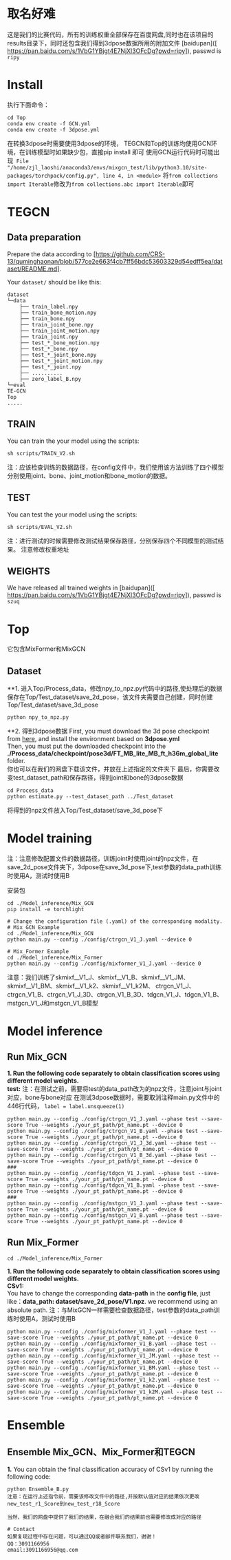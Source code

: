 # 取名好难
这是我们的比赛代码，所有的训练权重全部保存在百度网盘,同时也在该项目的results目录下，同时还包含我们得到3dpose数据所用的附加文件
[baidupan]([  https://pan.baidu.com/s/1VbG1YBjgt4E7NjXl3OFcDg?pwd=ripy]), passwd is `ripy`

# Install
执行下面命令：
```
cd Top
conda env create -f GCN.yml
conda env create -f 3dpose.yml
```
在转换3dpose时需要使用3dpose的环境，
TEGCN和Top的训练均使用GCN环境，在训练模型时如果缺少包，直接pip install 即可
使用GCN运行代码时可能出现` File "/home/zjl_laoshi/anaconda3/envs/mixgcn_test/lib/python3.10/site-packages/torchpack/config.py", line 4, in <module>`
将`from collections import Iterable`修改为`from collections.abc import Iterable`即可


# TEGCN

## Data preparation
Prepare the data according to [https://github.com/CRS-13/quminghaonan/blob/577ce2e663f4cb7ff56bdc53603329d54edff5ea/dataset/README.md].

Your `dataset/` should be like this:
```
dataset
└─data
    ├── train_label.npy
    ├── train_bone_motion.npy
    ├── train_bone.npy
    ├── train_joint_bone.npy
    ├── train_joint_motion.npy
    ├── train_joint.npy
    ├── test_*_bone_motion.npy
    ├── test_*_bone.npy
    ├── test_*_joint_bone.npy
    ├── test_*_joint_motion.npy
    ├── test_*_joint.npy
    ├── ..........
    ├── zero_label_B.npy
└─eval
TE-GCN
Top
.....

```

## TRAIN
You can train the your model using the scripts:
```
sh scripts/TRAIN_V2.sh
```
注：应该检查训练的数据路径，在config文件中，我们使用该方法训练了四个模型分别使用joint、bone、joint_motion和bone_motion的数据。

## TEST
You can test the your model using the scripts:
```
sh scripts/EVAL_V2.sh
```
注：进行测试的时候需要修改测试结果保存路径，分别保存四个不同模型的测试结果。
注意修改权重地址

## WEIGHTS
We have released all trained weights in [baidupan]([  https://pan.baidu.com/s/1VbG1YBjgt4E7NjXl3OFcDg?pwd=ripy]), passwd is `szuq`

# Top
它包含MixFormer和MixGCN

## Dataset
**1. 进入Top/Process_data，修改npy_to_npz.py代码中的路径,使处理后的数据保存在Top/Test_dataset/save_2d_pose，该文件夹需要自己创建，同时创建Top/Test_dataset/save_3d_pose
```
python npy_to_npz.py
```

**2. 得到3dpose数据
First, you must download the 3d pose checkpoint from [here](https://drive.google.com/file/d/1citX7YlwaM3VYBYOzidXSLHb4lJ6VlXL/view?usp=sharing), and install the environment based on **3dpose.yml** <br />
Then, you must put the downloaded checkpoint into the **./Process_data/checkpoint/pose3d/FT_MB_lite_MB_ft_h36m_global_lite** folder. <br />
你也可以在我们的网盘下载该文件，并放在上述指定的文件夹下
最后，你需要改变test_dataset_path和保存路径，得到joint和bone的3dpose数据
```
cd Process_data
python estimate.py --test_dataset_path ../Test_dataset
```
将得到的npz文件放入Top/Test_dataset/save_3d_pose下

# Model training
注：注意修改配置文件的数据路径，训练joint时使用joint的npz文件，在save_2d_pose文件夹下，3dpose在save_3d_pose下,test参数的data_path训练时使用A，测试时使用B

安装包
```
cd ./Model_inference/Mix_GCN
pip install -e torchlight
```

```
# Change the configuration file (.yaml) of the corresponding modality.
# Mix_GCN Example
cd ./Model_inference/Mix_GCN
python main.py --config ./config/ctrgcn_V1_J.yaml --device 0

# Mix_Former Example
cd ./Model_inference/Mix_Former
python main.py --config ./config/mixformer_V1_J.yaml --device 0
```
注意：我们训练了skmixf__V1_J、skmixf__V1_B、skmixf__V1_JM、skmixf__V1_BM、skmixf__V1_k2、skmixf__V1_k2M、
ctrgcn_V1_J、ctrgcn_V1_B、ctrgcn_V1_J_3D、ctrgcn_V1_B_3D、tdgcn_V1_J、tdgcn_V1_B、mstgcn_V1_J和mstgcn_V1_B模型

# Model inference
## Run Mix_GCN

**1. Run the following code separately to obtain classification scores using different model weights.** <br />
**test:**
注：在测试之前，需要将test的data_path改为的npz文件，注意joint与joint对应，bone与bone对应
在测试3dpose数据时，需要取消注释main.py文件中的446行代码， `label = label.unsqueeze(1)`
```
python main.py --config ./config/ctrgcn_V1_J.yaml --phase test --save-score True --weights ./your_pt_path/pt_name.pt --device 0
python main.py --config ./config/ctrgcn_V1_B.yaml --phase test --save-score True --weights ./your_pt_path/pt_name.pt --device 0
python main.py --config ./config/ctrgcn_V1_J_3d.yaml --phase test --save-score True --weights ./your_pt_path/pt_name.pt --device 0
python main.py --config ./config/ctrgcn_V1_B_3d.yaml --phase test --save-score True --weights ./your_pt_path/pt_name.pt --device 0
###
python main.py --config ./config/tdgcn_V1_J.yaml --phase test --save-score True --weights ./your_pt_path/pt_name.pt --device 0
python main.py --config ./config/tdgcn_V1_B.yaml --phase test --save-score True --weights ./your_pt_path/pt_name.pt --device 0
###
python main.py --config ./config/mstgcn_V1_J.yaml --phase test --save-score True --weights ./your_pt_path/pt_name.pt --device 0
python main.py --config ./config/mstgcn_V1_B.yaml --phase test --save-score True --weights ./your_pt_path/pt_name.pt --device 0
```

## Run Mix_Former

```
cd ./Model_inference/Mix_Former
```
**1. Run the following code separately to obtain classification scores using different model weights.** <br />
**CSv1:** <br />
You have to change the corresponding **data-path** in the **config file**, just like：**data_path: dataset/save_2d_pose/V1.npz**. we recommend using an absolute path.
注：与MixGCN一样需要检查数据路径，test参数的data_path训练时使用A，测试时使用B
```
python main.py --config ./config/mixformer_V1_J.yaml --phase test --save-score True --weights ./your_pt_path/pt_name.pt --device 0  
python main.py --config ./config/mixformer_V1_B.yaml --phase test --save-score True --weights ./your_pt_path/pt_name.pt --device 0 
python main.py --config ./config/mixformer_V1_JM.yaml --phase test --save-score True --weights ./your_pt_path/pt_name.pt --device 0 
python main.py --config ./config/mixformer_V1_BM.yaml --phase test --save-score True --weights ./your_pt_path/pt_name.pt --device 0 
python main.py --config ./config/mixformer_V1_k2.yaml --phase test --save-score True --weights ./your_pt_path/pt_name.pt --device 0 
python main.py --config ./config/mixformer_V1_k2M.yaml --phase test --save-score True --weights ./your_pt_path/pt_name.pt --device 0 
```

# Ensemble

## Ensemble Mix_GCN、Mix_Former和TEGCN

**1.** You can obtain the final classification accuracy of CSv1 by running the following code:
```
python Ensemble_B.py
注意：在运行上述指令前，需要该修改文件中的路径,并按默认值对应的结果依次更改new_test_r1_Score到new_test_r18_Score

当然，我们的网盘中提供了我们的结果，在融合我们的结果前也需要修改成对应的路径

# Contact
如果复现过程中存在问题，可以通过QQ或者邮件联系我们，谢谢！
QQ：3091166956
email:3091166956@qq.com

